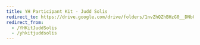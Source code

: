 ```yaml
---
title: YH Participant Kit - Judd Solis
redirect_to: https://drive.google.com/drive/folders/1nvZhQZhBHzG0__DNb0vqBNJCn-AvhYR1?usp=sharing
redirect_from: 
  - /YHKitJuddSolis
  - /yhkitjuddsolis
---
```

